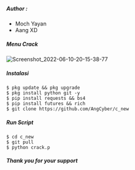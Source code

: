 ##### Author :
- Moch Yayan
- Aang XD

##### Menu Crack
![Screenshot_2022-06-10-20-15-38-77](https://user-images.githubusercontent.com/92802033/173086617-043a80cf-500e-4c0e-9572-f8bbb045e79a.jpg)


##### Instalasi
```shell
$ pkg update && pkg upgrade
$ pkg install python git -y
$ pip install requests && bs4
$ pip install futures && rich
$ git clone https://github.com/AngCyber/c_new
```
##### Run Script
```shell
$ cd c_new
$ git pull
$ python crack.p
```

##### Thank you for your support
